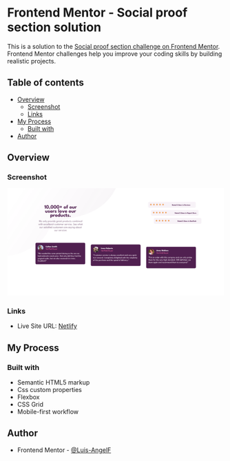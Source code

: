 # Frontend Mentor - Social proof section solution

This is a solution to the [Social proof section challenge on Frontend Mentor](https://www.frontendmentor.io/challenges/social-proof-section-6e0qTv_bA). Frontend Mentor challenges help you improve your coding skills by building realistic projects.

## Table of contents

- [Overview](#overview)
  - [Screenshot](#screenshot)
  - [Links](#links)
- [My Process](#my-process)
  - [Built with](#built-with)
- [Author](#author)

## Overview

### Screenshot
![](files/preview.png)

### Links
- Live Site URL: [Netlify](https://sunny-froyo-8a7679.netlify.app/)

## My Process

### Built with

- Semantic HTML5 markup
- Css custom properties
- Flexbox
- CSS Grid
- Mobile-first workflow

## Author

- Frontend Mentor - [@Luis-AngelF](https://www.frontendmentor.io/profile/Luis-AngelF)